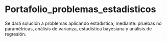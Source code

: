 # Portafolio_problemas_estadisticos
Se dará solución a problemas aplicando estadística, mediante: pruebas no paramétricas, análisis de varianza, estadística bayesiana y análisis de regresión.
